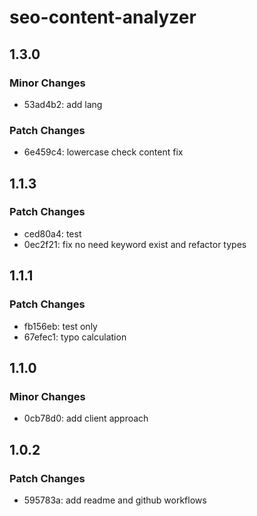 # seo-content-analyzer

## 1.3.0

### Minor Changes

- 53ad4b2: add lang

### Patch Changes

- 6e459c4: lowercase check content fix

## 1.1.3

### Patch Changes

- ced80a4: test
- 0ec2f21: fix no need keyword exist and refactor types

## 1.1.1

### Patch Changes

- fb156eb: test only
- 67efec1: typo calculation

## 1.1.0

### Minor Changes

- 0cb78d0: add client approach

## 1.0.2

### Patch Changes

- 595783a: add readme and github workflows
